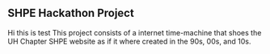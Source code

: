 ## SHPE Hackathon Project
Hi this is test
This project consists of a internet time-machine that shoes the UH Chapter SHPE website as if it where created in the 90s,
00s, and 10s.
